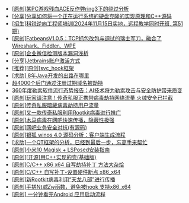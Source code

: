 + [[原创]某PC游戏残血ACE反作弊ring3下的绕过分析](https://bbs.kanxue.com/thread-284667.htm)
+ [[分享]分享如何将一个正在运行系统的硬盘克隆的实现原理和C++源码](https://bbs.kanxue.com/thread-284753.htm)
+ [[招生]科锐逆向工程师培训(2024年11月15日实地，远程教学同时开班, 第51期)](https://bbs.kanxue.com/thread-51839.htm)
+ [[原创]FatbeansV1.0.5：TCP抓包改包与调试的瑞士军刀，融合了Wireshark、Fiddler、WPE](https://bbs.kanxue.com/thread-284571.htm)
+ [[原创]企业微信检测版本漏洞浅析](https://bbs.kanxue.com/thread-284796.htm)
+ [[分享]Jetbrains账户激活方式](https://bbs.kanxue.com/thread-284298.htm)
+ [[推荐][原创]svc_hook框架](https://bbs.kanxue.com/thread-284713.htm)
+ [[求助] 8年Java开发的出路在哪里](https://bbs.kanxue.com/thread-285107.htm)
+ [超4000个后门通过注册过期域名被劫持](https://bbs.kanxue.com/thread-285197.htm)
+ [360年度勒索软件流行态势报告：AI技术将为勒索攻击与安全防护带来质变](https://bbs.kanxue.com/thread-285196.htm)
+ [[原创]玩家请注意！传奇私服正携带病毒劫持网络流量  火绒安全已拦截](https://bbs.kanxue.com/thread-270180.htm)
+ [[原创]传奇私服暗藏病毒劫持用户流量](https://bbs.kanxue.com/thread-275459.htm)
+ [[原创]又一款传奇私服利用Rootkit病毒进行推广](https://bbs.kanxue.com/thread-279202.htm)
+ [[原创]木马病毒在网吧快速传播，隐蔽性极强](https://bbs.kanxue.com/thread-279966.htm)
+ [[原创]网吧业务安全对抗(有源码)](https://bbs.kanxue.com/thread-282784.htm)
+ [[原创]银狐 winos 4.0 源码分析：客户端生成流程](https://bbs.kanxue.com/thread-284519.htm)
+ [[求助]一个QT框架的分析，已经到最后一步，忘高手来帮忙](https://bbs.kanxue.com/thread-280877.htm)
+ [[原创]小米10 Magisk + LSPosed安装指南](https://bbs.kanxue.com/thread-285114.htm)
+ [[原创][开源]用C++实现的壳(基础版)](https://bbs.kanxue.com/thread-206804.htm)
+ [[原创]C/C++ x86 x64 自写劫持补丁 方法大杂烩](https://bbs.kanxue.com/thread-282745.htm)
+ [[原创]C/C++ 自写补丁-设置硬件断点 x86_x64](https://bbs.kanxue.com/thread-283839.htm)
+ [[原创]新Rootkit病毒利用“天龙八部”进行传播](https://bbs.kanxue.com/thread-279635.htm)
+ [[原创]手搓Nt*或Zw*函数，避免被hook 支持x86_x64](https://bbs.kanxue.com/thread-284264.htm)
+ [[原创] 一分钟看完Android 应用启动流程](https://bbs.kanxue.com/thread-284686.htm)
